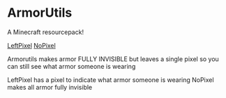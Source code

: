 # ArmorUtils
A Minecraft resourcepack!

[LeftPixel](https://github.com/xemopy/ArmorUtils/releases/download/1.8.9/LEFTPIXEL.ArmorUtils.zip)
[NoPixel](https://github.com/xemopy/ArmorUtils/releases/download/1.8.9/NOPIXEL.ArmorUtils.zip)

Armorutils makes armor FULLY INVISIBLE but leaves a single pixel so you can still see what armor someone is wearing

LeftPixel has a pixel to indicate what armor someone is wearing
NoPixel makes all armor fully invisible
